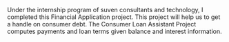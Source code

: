 Under the internship program of suven consultants and technology, I completed this Financial Application project. This project will help us to get a handle on consumer debt. The Consumer Loan Assistant Project computes payments and loan terms given balance and interest information.

